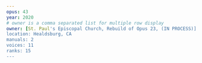 ```yaml
---
opus: 43
year: 2020
# owner is a comma separated list for multiple row display
owner: [St. Paul's Episcopal Church, Rebuild of Opus 23, (IN PROCESS)]
location: Healdsburg, CA
manuals: 2
voices: 11
ranks: 15
---
```

